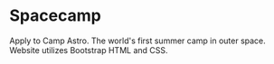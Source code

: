 # Spacecamp
Apply to Camp Astro. The world's first summer camp in outer space.
Website utilizes Bootstrap HTML and CSS.
